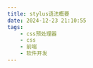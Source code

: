 ```yaml
---
title: stylus语法概要
date: 2024-12-23 21:10:55
tags:
    - css预处理器
    - css
    - 前端
    - 软件开发
---
```


# 

 
